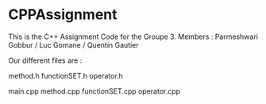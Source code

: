 # CPPAssignment
This is the C++ Assignment Code for the Groupe 3. 
Members : Parmeshwari Gobbur / Luc Gomane / Quentin Gautier

Our different files are : 

method.h
functionSET.h
operator.h

main.cpp
method.cpp
functionSET.cpp
operator.cpp
